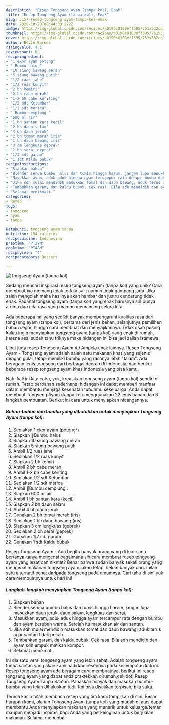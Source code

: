 ```yaml
---
description: "Resep Tongseng Ayam (tanpa kol), Enak"
title: "Resep Tongseng Ayam (tanpa kol), Enak"
slug: 5157-resep-tongseng-ayam-tanpa-kol-enak
date: 2020-10-20T00:44:00.272Z
image: https://img-global.cpcdn.com/recipes/a0190c0100eff395/751x532cq70/tongseng-ayam-tanpa-kol-foto-resep-utama.jpg
thumbnail: https://img-global.cpcdn.com/recipes/a0190c0100eff395/751x532cq70/tongseng-ayam-tanpa-kol-foto-resep-utama.jpg
cover: https://img-global.cpcdn.com/recipes/a0190c0100eff395/751x532cq70/tongseng-ayam-tanpa-kol-foto-resep-utama.jpg
author: Devin Barnes
ratingvalue: 4.1
reviewcount: 6
recipeingredient:
- "1 ekor ayam potong"
- " Bumbu halus"
- "10 siung bawang merah"
- "5 siung bawang putih"
- "1/2 ruas jahe"
- "1/2 ruas kunyit"
- "2 bh kemiri"
- "2 bh cabe merah"
- "1-2 bh cabe keriting"
- "1/2 sdt Ketumbar"
- "1/2 sdt merica"
- " Bumbu cemplung "
- "600 ml air"
- "1 bh santan kara kecil"
- "2 bh daun salam"
- "4 bh daun jeruk"
- "2 bh tomat merah iris"
- "1 bh daun bawang iris"
- "3 cm lengkuas geprek"
- "2 bh serai geprek"
- "1/2 sdt garam"
- "1 sdt Kaldu bubuk"
recipeinstructions:
- "Siapkan bahan"
- "Blender semua bumbu halus dan tumis hingga harum, jangan lupa masukkan daun jeruk, daun salam, lengkuas dan serai."
- "Masukkan ayam, aduk aduk hingga ayam tercampur rata dengan bumbu dan ayam berubah warna. Setelah itu masukkan air dan santan."
- "Jika sdh mulai mendidih masukkan tomat dan daun bawang, aduk terus agar santan tidak pecah."
- "Tambahkan garam, dan kaldu bubuk. Cek rasa. Bila sdh mendidih dan ayam sdh empuk matikan kompor."
- "Selamat menikmati."
categories:
- Resep
tags:
- tongseng
- ayam
- tanpa

katakunci: tongseng ayam tanpa 
nutrition: 154 calories
recipecuisine: Indonesian
preptime: "PT22M"
cooktime: "PT48M"
recipeyield: "4"
recipecategory: Dessert

---
```



![Tongseng Ayam (tanpa kol)](https://img-global.cpcdn.com/recipes/a0190c0100eff395/751x532cq70/tongseng-ayam-tanpa-kol-foto-resep-utama.jpg)

Sedang mencari inspirasi resep tongseng ayam (tanpa kol) yang unik? Cara membuatnya memang tidak terlalu sulit namun tidak gampang juga. Jika salah mengolah maka hasilnya akan hambar dan justru cenderung tidak enak. Padahal tongseng ayam (tanpa kol) yang enak harusnya sih punya aroma dan cita rasa yang mampu memancing selera kita.

Ada beberapa hal yang sedikit banyak mempengaruhi kualitas rasa dari tongseng ayam (tanpa kol), pertama dari jenis bahan, selanjutnya pemilihan bahan segar, hingga cara membuat dan menyajikannya. Tidak usah pusing kalau ingin menyiapkan tongseng ayam (tanpa kol) yang enak di rumah, karena asal sudah tahu triknya maka hidangan ini bisa jadi sajian istimewa.

Lihat juga resep Tongseng Ayam Ati Ampela enak lainnya. Resep Tongseng Ayam - Tongseng ayam adalah salah satu makanan khas yang sejenis dengan gulai, tetapi memiliki bumbu yang rasanya lebih &#34;tajam&#34;. Ada beragam jenis tongseng dari berbagai daerah di Indonesia, dan berikut beberapa resep tongseng ayam khas Indonesia yang bisa kamu.


Nah, kali ini kita coba, yuk, kreasikan tongseng ayam (tanpa kol) sendiri di rumah. Tetap berbahan sederhana, hidangan ini dapat memberi manfaat dalam membantu menjaga kesehatan tubuhmu sekeluarga. Anda dapat membuat Tongseng Ayam (tanpa kol) menggunakan 22 jenis bahan dan 6 langkah pembuatan. Berikut ini cara untuk menyiapkan hidangannya.

<!--inarticleads1-->

##### Bahan-bahan dan bumbu yang dibutuhkan untuk menyiapkan Tongseng Ayam (tanpa kol):

1. Sediakan 1 ekor ayam (potong²)
1. Siapkan  🐔Bumbu halus
1. Siapkan 10 siung bawang merah
1. Siapkan 5 siung bawang putih
1. Ambil 1/2 ruas jahe
1. Sediakan 1/2 ruas kunyit
1. Siapkan 2 bh kemiri
1. Ambil 2 bh cabe merah
1. Ambil 1-2 bh cabe keriting
1. Sediakan 1/2 sdt Ketumbar
1. Sediakan 1/2 sdt merica
1. Ambil  🐔Bumbu cemplung :
1. Siapkan 600 ml air
1. Ambil 1 bh santan kara (kecil)
1. Siapkan 2 bh daun salam
1. Ambil 4 bh daun jeruk
1. Gunakan 2 bh tomat merah (iris)
1. Sediakan 1 bh daun bawang (iris)
1. Siapkan 3 cm lengkuas (geprek)
1. Sediakan 2 bh serai (geprek)
1. Gunakan 1/2 sdt garam
1. Gunakan 1 sdt Kaldu bubuk


Resep Tongseng Ayam - Ada begitu banyak orang yang di luar sana bertanya-tanya mengenai bagaimana sih cara membuat resep tongseng ayam yang lezat dan nikmat? Benar bahwa sudah banyak sekali orang yang mengenal makanan tongseng ayam, akan tetapi belum banyak dari. Inilah satu alternatif sehat daripada tongseng pada umumnya. Cari tahu di sini yuk cara membuatnya untuk hari ini! 

<!--inarticleads2-->

##### Langkah-langkah menyiapkan Tongseng Ayam (tanpa kol):

1. Siapkan bahan
1. Blender semua bumbu halus dan tumis hingga harum, jangan lupa masukkan daun jeruk, daun salam, lengkuas dan serai.
1. Masukkan ayam, aduk aduk hingga ayam tercampur rata dengan bumbu dan ayam berubah warna. Setelah itu masukkan air dan santan.
1. Jika sdh mulai mendidih masukkan tomat dan daun bawang, aduk terus agar santan tidak pecah.
1. Tambahkan garam, dan kaldu bubuk. Cek rasa. Bila sdh mendidih dan ayam sdh empuk matikan kompor.
1. Selamat menikmati.


Ini dia satu versi tongseng ayam yang lebih sehat. Adalah tongseng ayam tanpa santan yang akan kami hadirkan resepnya pada kesempatan kali ini. Resep tongseng ayam ada beragam cara membuatnya, berikut ini resep tongseng ayam yang dapat anda praktekkan dirumah,cekidot! Resep Tongseng Ayam Tanpa Santan: Panaskan minyak dan masukan bumbu-bumbu yang telah dihaluskan tadi. Kol bisa disajikan terpisah, bila suka. 

Terima kasih telah membaca resep yang tim kami tampilkan di sini. Besar harapan kami, olahan Tongseng Ayam (tanpa kol) yang mudah di atas dapat membantu Anda menyiapkan makanan yang menarik untuk keluarga/teman maupun menjadi inspirasi bagi Anda yang berkeinginan untuk berjualan makanan. Selamat mencoba!
